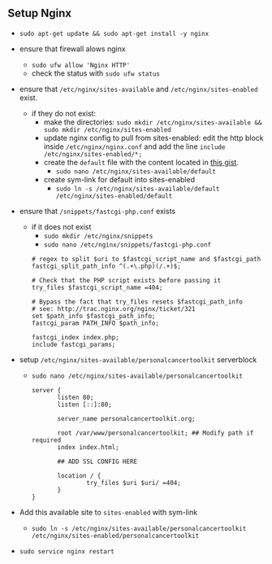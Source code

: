 ## Setup Nginx
- `sudo apt-get update && sudo apt-get install -y nginx`
- ensure that firewall alows nginx
    - `sudo ufw allow 'Nginx HTTP'`
    - check the status with `sudo ufw status`
- ensure that `/etc/nginx/sites-available` and `/etc/nginx/sites-enabled` exist.
    - if they do not exist:
        - make the directories: `sudo mkdir /etc/nginx/sites-available && sudo mkdir /etc/nginx/sites-enabled`
        - update nginx config to pull from sites-enabled: edit the http block inside `/etc/nginx/nginx.conf` and add the line `include /etc/nginx/sites-enabled/*;`
        - create the `default` file with the content located in [this gist](https://gist.github.com/uladkasach/9279e9b0d4a1818cdf368664a399db4f). 
            - `sudo nano /etc/nginx/sites-available/default`
        - create sym-link for default into sites-enabled
            - `sudo ln -s /etc/nginx/sites-available/default /etc/nginx/sites-enabled/default`
- ensure that `/snippets/fastcgi-php.conf` exists
    - if it does not exist
        - `sudo mkdir /etc/nginx/snippets`
        - `sudo nano /etc/nginx/snippets/fastcgi-php.conf` 
        ```
        # regex to split $uri to $fastcgi_script_name and $fastcgi_path
        fastcgi_split_path_info ^(.+\.php)(/.+)$;

        # Check that the PHP script exists before passing it
        try_files $fastcgi_script_name =404;

        # Bypass the fact that try_files resets $fastcgi_path_info
        # see: http://trac.nginx.org/nginx/ticket/321
        set $path_info $fastcgi_path_info;
        fastcgi_param PATH_INFO $path_info;

        fastcgi_index index.php;
        include fastcgi_params;
        ```

- setup `/etc/nginx/sites-available/personalcancertoolkit` serverblock 
  - `sudo nano /etc/nginx/sites-available/personalcancertoolkit`
    ```
    server {
           listen 80;
           listen [::]:80;

           server_name personalcancertoolkit.org; 

           root /var/www/personalcancertoolkit; ## Modify path if required
           index index.html;

           ## ADD SSL CONFIG HERE

           location / {
                   try_files $uri $uri/ =404;
           }
    }
    ```
- Add this available site to `sites-enabled` with sym-link
    - `sudo ln -s /etc/nginx/sites-available/personalcancertoolkit /etc/nginx/sites-enabled/personalcancertoolkit`
- `sudo service nginx restart`
